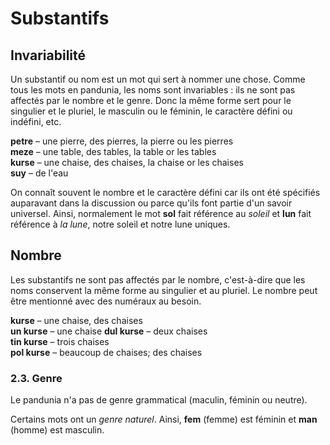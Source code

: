 # Substantifs

## Invariabilité

Un substantif ou nom est un mot qui sert à nommer une chose.
Comme tous les mots en pandunia, les noms sont invariables : ils ne sont pas affectés par le nombre et le genre. Donc la même forme sert pour le singulier et le pluriel, le masculin ou le féminin, le caractère défini ou indéfini, etc.

**petre** 
– une pierre, des pierres, la pierre ou les pierres  
**meze** 
– une table, des tables, la table or les tables  
**kurse** 
– une chaise, des chaises, la chaise or les chaises  
**suy** 
– de l'eau

On connaît souvent le nombre et le caractère défini car ils ont été spécifiés auparavant dans la discussion ou parce qu'ils font partie d'un savoir universel.
Ainsi, normalement le mot **sol** fait référence au _soleil_ et **lun** fait référence à _la lune_, notre soleil et notre lune uniques.


## Nombre

Les substantifs ne sont pas affectés par le nombre, c'est-à-dire que les noms conservent la même forme au singulier et au pluriel.
Le nombre peut être mentionné avec des numéraux au besoin.

**kurse** 
– une chaise, des chaises  
**un kurse** 
– une chaise
**dul kurse** 
– deux chaises  
**tin kurse** 
– trois chaises  
**pol kurse** 
– beaucoup de chaises; des chaises


### 2.3. Genre

Le pandunia n'a pas de genre grammatical (maculin, féminin ou neutre).

Certains mots ont un _genre naturel_.
Ainsi, **fem** (femme) est féminin et **man** (homme) est masculin.

